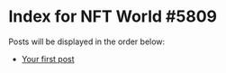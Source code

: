 # Index for NFT World #5809
Posts will be displayed in the order below:

- [Your first post](./001-first.md)

